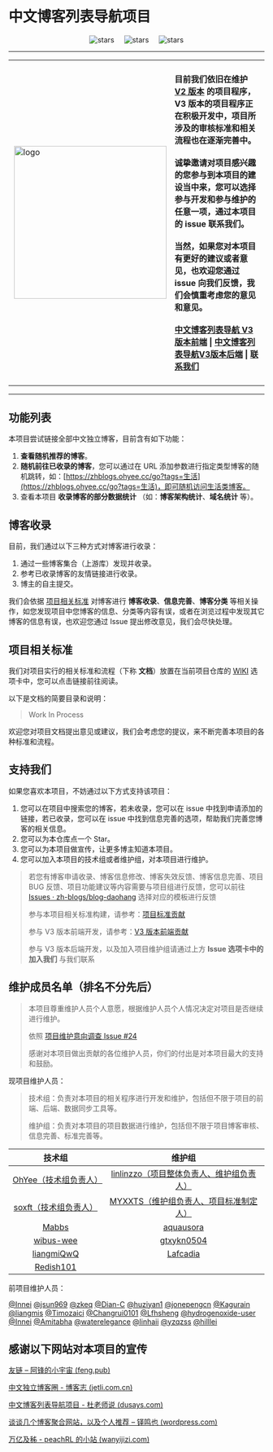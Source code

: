 # 中文博客列表导航项目

<div align="center">
<img src="https://img.shields.io/github/stars/zh-blogs/blog-daohang?style=for-the-badge" referrerpolicy="no-referrer" alt="stars">&nbsp;&nbsp;&nbsp;&nbsp;
<img src="https://img.shields.io/badge/%E7%9B%AE%E5%89%8D%E7%89%88%E6%9C%AC-V2-reen?style=for-the-badge" referrerpolicy="no-referrer" alt="stars">&nbsp;&nbsp;&nbsp;&nbsp;
<img src="https://img.shields.io/badge/%E5%BC%80%E5%8F%91%E4%B8%AD-V3-orange?style=for-the-badge" referrerpolicy="no-referrer" alt="stars">
</div>

---

<table>
<td>
 <img align="right" src="./assets/logo.png" alt="logo" width="300px"/>
</td>
<td>
 <h4>
        <p>
        目前我们依旧在维护 <a href="https://github.com/zh-blogs/v2">V2 版本</a> 的项目程序，V3 版本的项目程序正在积极开发中，项目所涉及的审核标准和相关流程也在逐渐完善中。<br/><br/>
        诚挚邀请对项目感兴趣的您参与到本项目的建设当中来，您可以选择<b>参与开发</b>和<b>参与维护</b>的任意一项，通过本项目的 issue 联系我们。<br/><br/>
        当然，如果您对本项目有更好的建议或者意见，也欢迎您通过 issue 向我们反馈，我们会慎重考虑您的意见和意见。<br/><br/>
        <a href="https://github.com/zh-blogs/frontend">中文博客列表导航 V3 版本前端</a>  |  <a href="https://github.com/zh-blogs/backend">中文博客列表导航V3版本后端</a>  |  <a href="https://github.com/zh-blogs/blog-daohang/issues/new/choose">联系我们</a>
        </p>
    </h4>
</td>
</table>

---

## 功能列表

本项目尝试链接全部中文独立博客，目前含有如下功能：

1. **查看随机推荐的博客**。
2. **随机前往已收录的博客**，您可以通过在 URL 添加参数进行指定类型博客的随机跳转，如：[https://zhblogs.ohyee.cc/go?tags=生活](https://zhblogs.ohyee.cc/go?tags=生活)，即可随机访问生活类博客。
3. 查看本项目 **收录博客的部分数据统计** （如：**博客架构统计**、**域名统计** 等）。

## 博客收录

目前，我们通过以下三种方式对博客进行收录：

1. 通过一些博客集合（上游库）发现并收录。
2. 参考已收录博客的友情链接进行收录。
3. 博主的自主提交。

我们会依据 [项目相关标准](#项目相关标准) 对博客进行 **博客收录**、**信息完善**、**博客分类** 等相关操作，如您发现项目中您博客的信息、分类等内容有误，或者在浏览过程中发现其它博客的信息有误，也欢迎您通过 Issue 提出修改意见，我们会尽快处理。

## 项目相关标准

我们对项目实行的相关标准和流程（下称 **文档**）放置在当前项目仓库的 [WIKI]() 选项卡中，您可以点击链接前往阅读。

以下是文档的简要目录和说明：

> Work In Process

欢迎您对项目文档提出意见或建议，我们会考虑您的提议，来不断完善本项目的各种标准和流程。

## 支持我们

如果您喜欢本项目，不妨通过以下方式支持该项目：

1. 您可以在项目中搜索您的博客，若未收录，您可以在 issue 中找到申请添加的链接，若已收录，您可以在 issue 中找到信息完善的选项，帮助我们完善您博客的相关信息。
2. 您可以为本仓库点一个 Star。
3. 您可以为本项目做宣传，让更多博主知道本项目。
4. 您可以加入本项目的技术组或者维护组，对本项目进行维护。

> 若您有博客申请收录、博客信息修改、博客失效反馈、博客信息完善、项目 BUG 反馈、项目功能建议等内容需要与项目组进行反馈，您可以前往 [Issues · zh-blogs/blog-daohang](https://github.com/zh-blogs/blog-daohang/issues/new/choose) 选择对应的模板进行反馈
>
> 参与本项目相关标准构建，请参考：[项目标准贡献](./CONTRIBUTING.md)
>
> 参与 V3 版本前端开发，请参考：[V3 版本前端贡献](https://github.com/zh-blogs/V3-frontend/blob/main/CONTRIBUTING.md)
>
> 参与 V3 版本后端开发，以及加入项目维护组请通过上方 **Issue 选项卡中的加入我们** 与我们联系

## 维护成员名单（排名不分先后）

> 本项目尊重维护人员个人意愿，根据维护人员个人情况决定对项目是否继续进行维护。
>
> 依照 [项目维护意向调查 Issue #24](https://github.com/zh-blogs/blog-daohang/issues/24) 
>
> 感谢对本项目做出贡献的各位维护人员，你们的付出是对本项目最大的支持和鼓励。

现项目维护人员：

> 技术组：负责对本项目的相关程序进行开发和维护，包括但不限于项目的前端、后端、数据同步工具等。
>
> 维护组：负责对本项目的项目数据进行维护，包括但不限于项目博客审核、信息完善、标准完善等。

|                      技术组                       |                            维护组                            |
| :-----------------------------------------------: | :----------------------------------------------------------: |
| [OhYee（技术组负责人）](https://github.com/OhYee) | [linlinzzo（项目整体负责人、维护组负责人）](https://github.com/linlinzzo) |
| [soxft（技术组负责人）](https://github.com/soxft) | [MYXXTS（维护组负责人、项目标准制定人）](https://github.com/MYXXTS) |
|         [Mabbs](https://github.com/Mabbs)         |          [aquausora](https://github.com/aquausora)           |
|     [wibus-wee](https://github.com/wibus-wee)     |         [gtxykn0504](https://github.com/gtxykn0504)          |
|    [liangmiQwQ](https://github.com/liangmiQwQ)    |           [Lafcadia](https://github.com/Lafcadia)            |
|     [Redish101](https://github.com/Redish101)     |                                                              |

前项目维护人员：

[@Innei](https://github.com/Innei) [@jsun969](https://github.com/jsun969) [@zkeq](https://github.com/zkeq) [@Dian-C](https://github.com/Dian-C) [@huziyan1](https://github.com/huziyan1) [@jonepengcn](https://github.com/jonepengcn) [@Kagurain](https://github.com/Kagurain) [@liangmis](https://github.com/liangmis) [@Timozaici](https://github.com/Timozaici) [@Changrui0101](https://github.com/Changrui0101) [@Lfhsheng](https://github.com/Lfhsheng) [@hydrogenoxide-user](https://github.com/hydrogenoxide-user) [@Innei](https://github.com/Innei) [@Amitabha](https://github.com/Amitabha)  [@waterelegance](https://github.com/waterelegance)  [@linhaii](https://github.com/linhaii) [@yzqzss](https://github.com/yzqzss) [@hilllei](https://github.com/hilllei)

## 感谢以下网站对本项目的宣传

[友链 – 阿锋的小宇宙 (feng.pub)](https://feng.pub/links)

[中文独立博客圈 - 博客志 (jetli.com.cn)](http://www.jetli.com.cn/quan.html)

[中文博客列表导航项目 - 杜老师说 (dusays.com)](https://dusays.com/494/)

[谈谈几个博客聚合网站，以及个人推荐 – 铎鸣也 (wordpress.com)](https://zhengduo.wordpress.com/2022/12/09/zh-blogs-site-link/)

[万亿及秭 - peachRL 的小站 (wanyijizi.com)](https://wanyijizi.com/)
